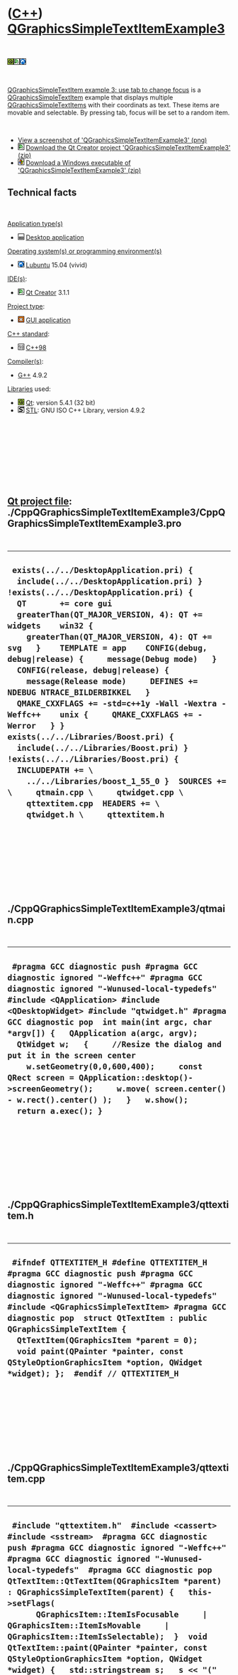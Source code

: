 
 

 

 

 

 

([C++](Cpp.md)) [QGraphicsSimpleTextItemExample3](CppQGraphicsSimpleTextItemExample3.md)
==========================================================================================

 

![Qt](PicQt.png)![Qt
Creator](PicQtCreator.png)![Lubuntu](PicLubuntu.png)

 

[QGraphicsSimpleTextItem example 3: use tab to change
focus](CppQGraphicsSimpleTextItemExample3.md) is a
[QGraphicsSimpleTextItem](CppQGraphicsSimpleTextItem.md) example that
displays multiple
[QGraphicsSimpleTextItems](CppQGraphicsSimpleTextItem.md) with their
coordinats as text. These items are movable and selectable. By pressing
tab, focus will be set to a random item.

 

-   [View a screenshot of
    'QGraphicsSimpleTextItemExample3' (png)](CppQGraphicsSimpleTextItemExample3.png)
-   ![Qt Creator](PicQtCreator.png) [Download the Qt Creator project
    'QGraphicsSimpleTextItemExample3' (zip)](CppQGraphicsSimpleTextItemExample3.zip)
-   ![Windows](PicWindows.png) [Download a Windows executable of
    'QGraphicsSimpleTextItemExample3' (zip)](CppQGraphicsSimpleTextItemExample3Exe.zip)

Technical facts
---------------

 

[Application type(s)](CppApplication.md)

-   ![Desktop](PicDesktop.png) [Desktop
    application](CppDesktopApplication.md)

[Operating system(s) or programming environment(s)](CppOs.md)

-   ![Lubuntu](PicLubuntu.png) [Lubuntu](CppLubuntu.md) 15.04 (vivid)

[IDE(s)](CppIde.md):

-   ![Qt Creator](PicQtCreator.png) [Qt Creator](CppQtCreator.md) 3.1.1

[Project type](CppQtProjectType.md):

-   ![GUI](PicGui.png) [GUI application](CppGuiApplication.md)

[C++ standard](CppStandard.md):

-   ![C++98](PicCpp98.png) [C++98](Cpp98.md)

[Compiler(s)](CppCompiler.md):

-   [G++](CppGpp.md) 4.9.2

[Libraries](CppLibrary.md) used:

-   ![Qt](PicQt.png) [Qt](CppQt.md): version 5.4.1 (32 bit)
-   ![STL](PicStl.png) [STL](CppStl.md): GNU ISO C++ Library, version
    4.9.2

 

 

 

 

 

[Qt project file](CppQtProjectFile.md): ./CppQGraphicsSimpleTextItemExample3/CppQGraphicsSimpleTextItemExample3.pro
--------------------------------------------------------------------------------------------------------------------

 

  ------------------------------------------------------------------------------------------------------------------------------------------------------------------------------------------------------------------------------------------------------------------------------------------------------------------------------------------------------------------------------------------------------------------------------------------------------------------------------------------------------------------------------------------------------------------------------------------------------------------------------------------------------------------------------------------------------------------------------------------------------------------------------------------------------------------------------------------------------------------
  ` exists(../../DesktopApplication.pri) {   include(../../DesktopApplication.pri) } !exists(../../DesktopApplication.pri) {   QT       += core gui   greaterThan(QT_MAJOR_VERSION, 4): QT += widgets    win32 {     greaterThan(QT_MAJOR_VERSION, 4): QT += svg   }    TEMPLATE = app    CONFIG(debug, debug|release) {     message(Debug mode)   }    CONFIG(release, debug|release) {     message(Release mode)     DEFINES += NDEBUG NTRACE_BILDERBIKKEL   }    QMAKE_CXXFLAGS += -std=c++1y -Wall -Wextra -Weffc++    unix {     QMAKE_CXXFLAGS += -Werror   } }  exists(../../Libraries/Boost.pri) {   include(../../Libraries/Boost.pri) } !exists(../../Libraries/Boost.pri) {   INCLUDEPATH += \     ../../Libraries/boost_1_55_0 }  SOURCES += \     qtmain.cpp \     qtwidget.cpp \     qttextitem.cpp  HEADERS += \     qtwidget.h \     qttextitem.h`
  ------------------------------------------------------------------------------------------------------------------------------------------------------------------------------------------------------------------------------------------------------------------------------------------------------------------------------------------------------------------------------------------------------------------------------------------------------------------------------------------------------------------------------------------------------------------------------------------------------------------------------------------------------------------------------------------------------------------------------------------------------------------------------------------------------------------------------------------------------------------

 

 

 

 

 

./CppQGraphicsSimpleTextItemExample3/qtmain.cpp
-----------------------------------------------

 

  ------------------------------------------------------------------------------------------------------------------------------------------------------------------------------------------------------------------------------------------------------------------------------------------------------------------------------------------------------------------------------------------------------------------------------------------------------------------------------------------------------------------------------------------------------------------------------
  ` #pragma GCC diagnostic push #pragma GCC diagnostic ignored "-Weffc++" #pragma GCC diagnostic ignored "-Wunused-local-typedefs" #include <QApplication> #include <QDesktopWidget> #include "qtwidget.h" #pragma GCC diagnostic pop  int main(int argc, char *argv[]) {   QApplication a(argc, argv);   QtWidget w;   {     //Resize the dialog and put it in the screen center     w.setGeometry(0,0,600,400);     const QRect screen = QApplication::desktop()->screenGeometry();     w.move( screen.center() - w.rect().center() );   }   w.show();   return a.exec(); }`
  ------------------------------------------------------------------------------------------------------------------------------------------------------------------------------------------------------------------------------------------------------------------------------------------------------------------------------------------------------------------------------------------------------------------------------------------------------------------------------------------------------------------------------------------------------------------------------

 

 

 

 

 

./CppQGraphicsSimpleTextItemExample3/qttextitem.h
-------------------------------------------------

 

  -----------------------------------------------------------------------------------------------------------------------------------------------------------------------------------------------------------------------------------------------------------------------------------------------------------------------------------------------------------------------------------------------------------------------------------------------------------------
  ` #ifndef QTTEXTITEM_H #define QTTEXTITEM_H  #pragma GCC diagnostic push #pragma GCC diagnostic ignored "-Weffc++" #pragma GCC diagnostic ignored "-Wunused-local-typedefs" #include <QGraphicsSimpleTextItem> #pragma GCC diagnostic pop  struct QtTextItem : public QGraphicsSimpleTextItem {   QtTextItem(QGraphicsItem *parent = 0);    void paint(QPainter *painter, const QStyleOptionGraphicsItem *option, QWidget *widget); };  #endif // QTTEXTITEM_H`
  -----------------------------------------------------------------------------------------------------------------------------------------------------------------------------------------------------------------------------------------------------------------------------------------------------------------------------------------------------------------------------------------------------------------------------------------------------------------

 

 

 

 

 

./CppQGraphicsSimpleTextItemExample3/qttextitem.cpp
---------------------------------------------------

 

  -------------------------------------------------------------------------------------------------------------------------------------------------------------------------------------------------------------------------------------------------------------------------------------------------------------------------------------------------------------------------------------------------------------------------------------------------------------------------------------------------------------------------------------------------------------------------------------------------------------------------------------------------------------------------------------------------------------------------------------------------------------------------------------
  ` #include "qttextitem.h"  #include <cassert> #include <sstream>  #pragma GCC diagnostic push #pragma GCC diagnostic ignored "-Weffc++" #pragma GCC diagnostic ignored "-Wunused-local-typedefs"  #pragma GCC diagnostic pop  QtTextItem::QtTextItem(QGraphicsItem *parent) : QGraphicsSimpleTextItem(parent) {   this->setFlags(       QGraphicsItem::ItemIsFocusable     | QGraphicsItem::ItemIsMovable     | QGraphicsItem::ItemIsSelectable);  }  void QtTextItem::paint(QPainter *painter, const QStyleOptionGraphicsItem *option, QWidget *widget) {   std::stringstream s;   s << "(" << static_cast<int>(this->pos().x()) << "," << static_cast<int>(this->pos().y()) << ")";   this->setText(s.str().c_str());   QGraphicsSimpleTextItem::paint(painter,option,widget); }`
  -------------------------------------------------------------------------------------------------------------------------------------------------------------------------------------------------------------------------------------------------------------------------------------------------------------------------------------------------------------------------------------------------------------------------------------------------------------------------------------------------------------------------------------------------------------------------------------------------------------------------------------------------------------------------------------------------------------------------------------------------------------------------------------

 

 

 

 

 

./CppQGraphicsSimpleTextItemExample3/qtwidget.h
-----------------------------------------------

 

  ----------------------------------------------------------------------------------------------------------------------------------------------------------------------------------------------------------------------------------------------------------------------------------------------------------------------------------------------------------------------------------------------------------------------------------------
  ` #ifndef QTWIDGET_H #define QTWIDGET_H  #pragma GCC diagnostic push #pragma GCC diagnostic ignored "-Weffc++" #pragma GCC diagnostic ignored "-Wunused-local-typedefs" #include <QGraphicsView> #pragma GCC diagnostic pop  ///The widget holding the items struct QtWidget : public QGraphicsView {   QtWidget(QWidget *parent = 0);     ///Respond to a key press   void keyPressEvent(QKeyEvent *event); };  #endif // QTWIDGET_H`
  ----------------------------------------------------------------------------------------------------------------------------------------------------------------------------------------------------------------------------------------------------------------------------------------------------------------------------------------------------------------------------------------------------------------------------------------

 

 

 

 

 

./CppQGraphicsSimpleTextItemExample3/qtwidget.cpp
-------------------------------------------------

 

  -----------------------------------------------------------------------------------------------------------------------------------------------------------------------------------------------------------------------------------------------------------------------------------------------------------------------------------------------------------------------------------------------------------------------------------------------------------------------------------------------------------------------------------------------------------------------------------------------------------------------------------------------------------------------------------------------------------------------------------------------------------------------------------------------------------------------------------------------------------------------------------------------------------------------------------------------------------------------------------------------------------------------------------------------------------------------------------------------------------------------------------------------------------------------------------------------------------------------------------------------------------------------------------------------------------------------------------------------------------------------------------------------------------------------------------------------------------------------------------------------------------------------------
  ` #include "qtwidget.h"  #include <cassert> #include <cmath> #include <iostream>  #pragma GCC diagnostic push #pragma GCC diagnostic ignored "-Weffc++" #pragma GCC diagnostic ignored "-Wunused-local-typedefs" #include <boost/math/constants/constants.hpp> #include <QGraphicsScene> #include <QKeyEvent> #include "qttextitem.h" #pragma GCC diagnostic pop  QtWidget::QtWidget(QWidget *parent)   : QGraphicsView(new QGraphicsScene,parent) {   const int n_items = 16;   for (int i=0; i!=n_items; ++i)   {      const double angle       = boost::math::constants::two_pi<double>()       * (static_cast<double>(i+0) / static_cast<double>(n_items))     ;     const double ray = 150.0;     const double x =  std::sin(angle) * ray;     const double y = -std::cos(angle) * ray;      QtTextItem * const item = new QtTextItem;     item->setPos(x,y);     scene()->addItem(item);   } }   void QtWidget::keyPressEvent(QKeyEvent *event) {   switch (event->key())   {     case Qt::Key_Tab:     {       //Let existing item lose focus       if (QGraphicsItem * const item = scene()->focusItem())       {         //Really lose focus         item->setEnabled(false);         item->clearFocus();         item->setEnabled(true);       }       //Let a random item receive focus       const QList<QGraphicsItem *> items = this->items();       items.at( std::rand() % items.size() )->setFocus();     }     break;   }    //Let QGraphicsView do the rest...   QGraphicsView::keyPressEvent(event); }`
  -----------------------------------------------------------------------------------------------------------------------------------------------------------------------------------------------------------------------------------------------------------------------------------------------------------------------------------------------------------------------------------------------------------------------------------------------------------------------------------------------------------------------------------------------------------------------------------------------------------------------------------------------------------------------------------------------------------------------------------------------------------------------------------------------------------------------------------------------------------------------------------------------------------------------------------------------------------------------------------------------------------------------------------------------------------------------------------------------------------------------------------------------------------------------------------------------------------------------------------------------------------------------------------------------------------------------------------------------------------------------------------------------------------------------------------------------------------------------------------------------------------------------------

 

 

 

 

 

 

This page has been created by the [tool](Tools.md)
[CodeToHtml](ToolCodeToHtml.md)
